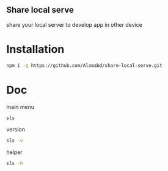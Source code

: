 ## Share local serve
share your local server to develop app in other device

# Installation
```bash
npm i -g https://github.com/Alamabd/share-local-serve.git
```

# Doc
main menu
```bash
sls
```
version
```bash
sls -v
```
helper
```bash
sls -h
```
